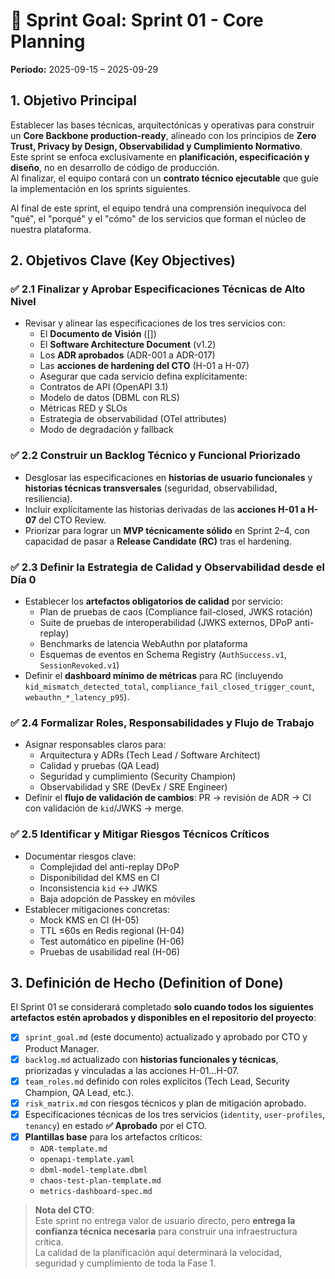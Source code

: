 # 🎯 Sprint Goal: Sprint 01 - Core Planning

**Período:** 2025-09-15 – 2025-09-29

## 1. Objetivo Principal

Establecer las bases técnicas, arquitectónicas y operativas para construir un **Core Backbone production-ready**, alineado con los principios de **Zero Trust, Privacy by Design, Observabilidad y Cumplimiento Normativo**.  
Este sprint se enfoca exclusivamente en **planificación, especificación y diseño**, no en desarrollo de código de producción.  
Al finalizar, el equipo contará con un **contrato técnico ejecutable** que guíe la implementación en los sprints siguientes.

Al final de este sprint, el equipo tendrá una comprensión inequívoca del "qué", el "porqué" y el "cómo" de los servicios que forman el núcleo de nuestra plataforma.

## 2. Objetivos Clave (Key Objectives)

### ✅ 2.1 Finalizar y Aprobar Especificaciones Técnicas de Alto Nivel  
- Revisar y alinear las especificaciones de los tres servicios con:
  - El **Documento de Visión** ([])
  - El **Software Architecture Document** (v1.2)
  - Los **ADR aprobados** (ADR-001 a ADR-017)
  - Las **acciones de hardening del CTO** (H-01 a H-07)
  - Asegurar que cada servicio defina explícitamente:
  - Contratos de API (OpenAPI 3.1)
  - Modelo de datos (DBML con RLS)
  - Métricas RED y SLOs
  - Estrategia de observabilidad (OTel attributes)
  - Modo de degradación y fallback

### ✅ 2.2 Construir un Backlog Técnico y Funcional Priorizado  
- Desglosar las especificaciones en **historias de usuario funcionales** y **historias técnicas transversales** (seguridad, observabilidad, resiliencia).
- Incluir explícitamente las historias derivadas de las **acciones H-01 a H-07** del CTO Review.
- Priorizar para lograr un **MVP técnicamente sólido** en Sprint 2–4, con capacidad de pasar a **Release Candidate (RC)** tras el hardening.

### ✅ 2.3 Definir la Estrategia de Calidad y Observabilidad desde el Día 0  
- Establecer los **artefactos obligatorios de calidad** por servicio:
  - Plan de pruebas de caos (Compliance fail-closed, JWKS rotación)
  - Suite de pruebas de interoperabilidad (JWKS externos, DPoP anti-replay)
  - Benchmarks de latencia WebAuthn por plataforma
  - Esquemas de eventos en Schema Registry (`AuthSuccess.v1`, `SessionRevoked.v1`)
- Definir el **dashboard mínimo de métricas** para RC (incluyendo `kid_mismatch_detected_total`, `compliance_fail_closed_trigger_count`, `webauthn_*_latency_p95`).

### ✅ 2.4 Formalizar Roles, Responsabilidades y Flujo de Trabajo  
- Asignar responsables claros para:
  - Arquitectura y ADRs (Tech Lead / Software Architect)
  - Calidad y pruebas (QA Lead)
  - Seguridad y cumplimiento (Security Champion)
  - Observabilidad y SRE (DevEx / SRE Engineer)
- Definir el **flujo de validación de cambios**: PR → revisión de ADR → CI con validación de `kid`/JWKS → merge.

### ✅ 2.5 Identificar y Mitigar Riesgos Técnicos Críticos  
- Documentar riesgos clave:
  - Complejidad del anti-replay DPoP
  - Disponibilidad del KMS en CI
  - Inconsistencia `kid` ↔ JWKS
  - Baja adopción de Passkey en móviles
- Establecer mitigaciones concretas:
  - Mock KMS en CI (H-05)
  - TTL ≤60s en Redis regional (H-04)
  - Test automático en pipeline (H-06)
  - Pruebas de usabilidad real (H-06)

## 3. Definición de Hecho (Definition of Done)

El Sprint 01 se considerará completado **solo cuando todos los siguientes artefactos estén aprobados y disponibles en el repositorio del proyecto**:

- [x] `sprint_goal.md` (este documento) actualizado y aprobado por CTO y Product Manager.  
- [x] `backlog.md` actualizado con **historias funcionales y técnicas**, priorizadas y vinculadas a las acciones H-01…H-07.  
- [x] `team_roles.md` definido con roles explícitos (Tech Lead, Security Champion, QA Lead, etc.).  
- [x] `risk_matrix.md` con riesgos técnicos y plan de mitigación aprobado.  
- [x] Especificaciones técnicas de los tres servicios (`identity`, `user-profiles`, `tenancy`) en estado **✅ Aprobado** por el CTO.  
- [x] **Plantillas base** para los artefactos críticos:
  - `ADR-template.md`
  - `openapi-template.yaml`
  - `dbml-model-template.dbml`
  - `chaos-test-plan-template.md`
  - `metrics-dashboard-spec.md`

> **Nota del CTO**:  
> Este sprint no entrega valor de usuario directo, pero **entrega la confianza técnica necesaria** para construir una infraestructura crítica.  
> La calidad de la planificación aquí determinará la velocidad, seguridad y cumplimiento de toda la Fase 1.
